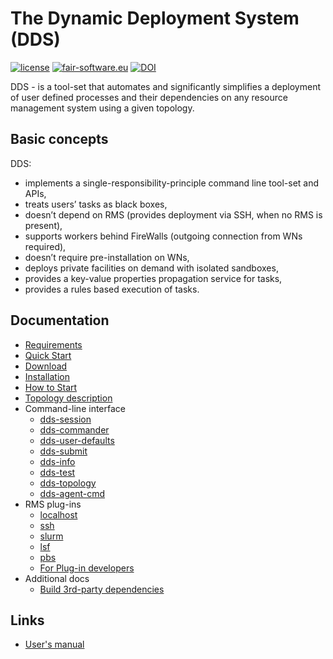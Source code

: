 # The Dynamic Deployment System (DDS)

[![license](https://alfa-ci.gsi.de/shields/badge/license-LGPL--3.0-orange.svg)](COPYRIGHT)
[![fair-software.eu](https://img.shields.io/badge/fair--software.eu-%E2%97%8F%20%20%E2%97%8F%20%20%E2%97%8B%20%20%E2%97%8F%20%20%E2%97%8B-orange)](https://fair-software.eu)
[![DOI](https://zenodo.org/badge/16586922.svg)](https://zenodo.org/badge/latestdoi/16586922)

DDS - is a tool-set that automates and significantly simplifies a deployment of user defined processes and their dependencies on any resource management system using a given topology.

## Basic concepts

DDS:

- implements a single-responsibility-principle command line tool-set and APIs,
- treats users’ tasks as black boxes,
- doesn’t depend on RMS (provides deployment via SSH, when no RMS is present),
- supports workers behind FireWalls (outgoing connection from WNs required),
- doesn’t require pre-installation on WNs,
- deploys private facilities on demand with isolated sandboxes,
- provides a key-value properties propagation service for tasks,
- provides a rules based execution of tasks.

## Documentation

- [Requirements](./docs/requirements.md)
- [Quick Start](./docs/quick-start.md)
- [Download](./docs/download.md)
- [Installation](./docs/install.md)
- [How to Start](./docs/how-to-start.md)
- [Topology description](./dds-topology-lib/README.md)
- Command-line interface
  - [dds-session](dds-session/README.md)
  - [dds-commander](dds-commander/README.md)
  - [dds-user-defaults](dds-user-defaults/README.md)
  - [dds-submit](dds-submit/README.md)
  - [dds-info](dds-info/README.md)
  - [dds-test](dds-test/README.md)
  - [dds-topology](dds-topology/README.md)
  - [dds-agent-cmd](dds-agent-cmd/README.md)
- RMS plug-ins
  - [localhost](./plugins/dds-submit-localhost/README.md)
  - [ssh](./plugins/dds-submit-ssh/README.md)
  - [slurm](./plugins/dds-submit-slurm/README.md)
  - [lsf](./plugins/dds-submit-lsf/README.md)
  - [pbs](./plugins/dds-submit-pbs/README.md)
  - [For Plug-in developers](./plugins/README.md#for-plug-in-developers)
- Additional docs
  - [Build 3rd-party dependencies](./docs/3rd-party.md)

## Links

- [User's manual](http://dds.gsi.de/documentation.html)
